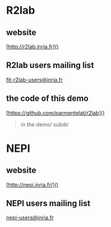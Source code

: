 # R2lab

## website

[http://r2lab.inria.fr]()

## R2lab users mailing list

[fit-r2lab-users@inria.fr](mailto:fit-r2lab-users@inria.fr)

## the code of this demo

[https://github.com/parmentelat/r2lab]() 

> in the demo/ subdir

# NEPI

## website

[http://nepi.inria.fr/]()

## NEPI users mailing list

[nepi-users@inria.fr](mailto:nepi-users@inria.fr)

